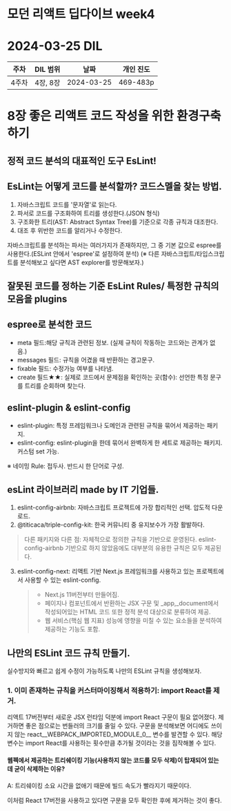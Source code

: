# 모던 리액트 딥다이브 week4
# 2024-03-25 DIL

|주차|DIL 범위|날짜|개인 진도|
|------|---|---|---|
| 4주차 |4장, 8장|2024-03-25|469-483p|


# 8장 좋은 리액트 코드 작성을 위한 환경구축하기

## 정적 코드 분석의 대표적인 도구 EsLint!

## EsLint는 어떻게 코드를 분석할까? 코드스멜을 찾는 방법.

1. 자바스크립트 코드를 '문자열'로 읽는다.
2. 파서로 코드를 구조화하여 트리를 생성한다.(JSON 형식)
3. 구조화한 트리(AST: Abstract Syntax Tree)를 기준으로 각종 규칙과 대조한다.
4. 대조 후 위반한 코드를 알리거나 수정한다.

자바스크립트를 분석하는 파서는 여러가지가 존재하지만, 
그 중 기본 값으로 espree를 사용한다.(ESLint 안에서 'espree'로 설정하여 분석)
(※ 다른 자바스크립트/타입스크립트를 분석해보고 싶다면 AST explorer를 방문해보자.)


## 잘못된 코드를 정하는 기준 EsLint Rules/ 특정한 규칙의 모음을 plugins

## espree로 분석한 코드

- meta 필드:해당 규칙과 관련된 정보. (실제 규칙이 작동하는 코드와는 관계가 없음.)
- messages 필드: 규칙을 어겼을 때 반환하는 경고문구. 
- fixable 필드: 수정가능 여부를 나타냄.
- create 필드★★: 실제로 코드에서 문제점을 확인하는 곳(함수): 선언한 특정 문구를 트리를 순회하며 찾는다.

## eslint-plugin & eslint-config
- eslint-plugin: 특정 프레임워크나 도메인과 관련된 규칙을 묶어서 제공하는 패키지.
- eslint-config: eslint-plugin을 한데 묶어서 완벽하게 한 세트로 제공하는 패키지. 커스텀 set 가능.

※ 네이밍 Rule: 접두사. 반드시 한 단어로 구성.

## esLint 라이브러리 made by IT 기업들.

1. eslint-config-airbnb: 자바스크립트 프로젝트에 가장 합리적인 선택. 압도적 다운로드.
2. @titicaca/triple-config-kit: 한국 커뮤니티 중 유지보수가 가장 활발하다.
  > 다른 패키지와 다른 점: 자체적으로 정의한 규칙을 기반으로 운영된다.
  > eslint-config-airbnb 기반으로 하지 않았음에도 대부분의 유용한 규칙은 모두 제공된다.

3. eslint-config-next: 리액트 기반 Next.js 프레임워크를 사용하고 있는 프로젝트에서 사용할 수 있는 eslint-config.
   > - Next.js 11버전부터 만들어짐.
   > - 페이지나 컴포넌트에서 반환하는 JSX 구문 및 _app,_document에서 작성되어있는 HTML 코드 또한 정적 분석 대상으로 분류하여 제공.
   > - 웹 서비스(핵심 웹 지표) 성능에 영향을 미칠 수 있는 요소들을 분석하여 제공하는 기능도 포함.

## 나만의 ESLint 코드 규칙 만들기.

실수방지와 빠르고 쉽게 수정이 가능하도록 나만의 ESLint 규칙을 생성해보자.

### 1. 이미 존재하는 규칙을 커스터마이징해서 적용하기: import React를 제거.

리액트 17버전부터 새로운 JSX 런타임 덕분에 import React 구문이 필요 없어졌다.
제거하면 좋은 점으로는 번들러의 크기를 줄일 수 있다.
구문을 분석해보면 어디에도 쓰이지 않는 react__WEBPACK_IMPORTED_MODULE_0__ 변수를 발견할 수 있다.
해당 변수는 import React를 사용하는 횟수만큼 추가될 것이라는 것을 짐작해볼 수 있다.

#### 웹펙에서 제공하는 트리쉐이킹 기능(사용하지 않는 코드를 모두 삭제)이 탑재되어 있는데 굳이 삭제하는 이유? 
A: 트리쉐이킹 소요 시간을 없애기 때문에 빌드 속도가 빨라지기 때문이다.

이처럼 React 17버전을 사용하고 있다면 구문을 모두 확인한 후에 제거하는 것이 좋다.

